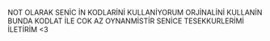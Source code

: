 NOT OLARAK SENİC İN KODLARİNİ KULLANİYORUM ORJİNALİNİ KULLANİN BUNDA KODLAT İLE COK AZ OYNANMİSTİR SENİCE TESEKKURLERİMİ İLETİRİM <3
